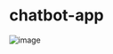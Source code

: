 # chatbot-app

![image](https://user-images.githubusercontent.com/61685472/109762801-8e270e80-7c34-11eb-9134-9da1b5fece3d.png)
